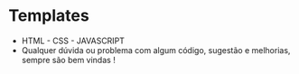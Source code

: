 # Templates
- HTML - CSS - JAVASCRIPT
- Qualquer dúvida ou problema com algum código, sugestão e melhorias, sempre são bem vindas !
